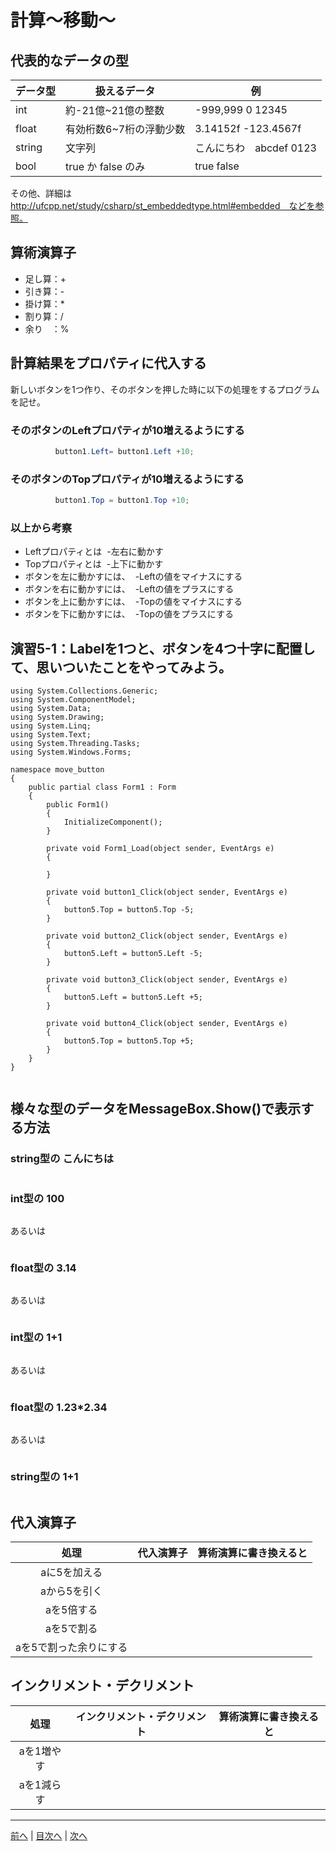 # 計算～移動～

## 代表的なデータの型
|データ型|扱えるデータ|例|
|-------|-----------|--|
|int    | 約-21億~21億の整数 |-999,999  0  12345|
|float  | 有効桁数6~7桁の浮動少数 |3.14152f  -123.4567f|
|string | 文字列 |こんにちわ　abcdef   0123|
|bool   | true か false のみ |true   false|

その他、詳細は http://ufcpp.net/study/csharp/st_embeddedtype.html#embedded　などを参照。

## 算術演算子
- 足し算：+
- 引き算：-
- 掛け算：*
- 割り算：/
- 余り　：%

## 計算結果をプロパティに代入する
新しいボタンを1つ作り、そのボタンを押した時に以下の処理をするプログラムを記せ。

### そのボタンのLeftプロパティが10増えるようにする
```cs
          button1.Left= button1.Left +10;
```

### そのボタンのTopプロパティが10増えるようにする
```cs
          button1.Top = button1.Top +10;
```

### 以上から考察
- Leftプロパティとは
  -左右に動かす
- Topプロパティとは
  -上下に動かす
- ボタンを左に動かすには、
  -Leftの値をマイナスにする
- ボタンを右に動かすには、
  -Leftの値をプラスにする
- ボタンを上に動かすには、
  -Topの値をマイナスにする
- ボタンを下に動かすには、
  -Topの値をプラスにする

## 演習5-1：Labelを1つと、ボタンを4つ十字に配置して、思いついたことをやってみよう。

```csusing System;
using System.Collections.Generic;
using System.ComponentModel;
using System.Data;
using System.Drawing;
using System.Linq;
using System.Text;
using System.Threading.Tasks;
using System.Windows.Forms;

namespace move_button
{
    public partial class Form1 : Form
    {
        public Form1()
        {
            InitializeComponent();
        }

        private void Form1_Load(object sender, EventArgs e)
        {
            
        }

        private void button1_Click(object sender, EventArgs e)
        {
            button5.Top = button5.Top -5;
        }

        private void button2_Click(object sender, EventArgs e)
        {
            button5.Left = button5.Left -5;
        }

        private void button3_Click(object sender, EventArgs e)
        {
            button5.Left = button5.Left +5;
        }

        private void button4_Click(object sender, EventArgs e)
        {
            button5.Top = button5.Top +5;
        }
    }
}


```

## 様々な型のデータをMessageBox.Show()で表示する方法
### string型の こんにちは
```cs

```

### int型の 100
```cs

```

あるいは

```cs
```

### float型の 3.14
```cs

```

あるいは

```cs

```

### int型の 1+1
```cs

```

あるいは

```cs

```

### float型の 1.23*2.34
```cs

```

あるいは

```cs

```

### string型の 1+1
```cs

```

## 代入演算子
|処理                   |代入演算子|算術演算に書き換えると|
|:---------------------:|---------|-------------------|
|aに5を加える            |         |                   |
|aから5を引く           |         |                   |
|aを5倍する             |         |                   |
|aを5で割る             |         |                   |
|aを5で割った余りにする   |         |                   |

## インクリメント・デクリメント
|処理      |インクリメント・デクリメント|算術演算に書き換えると|
|:-------:|--------------------------|----------------------|
|aを1増やす|                          |                   |		
|aを1減らす|	                      |                   |

---

[前へ](04.md) | [目次へ](README.md#%E7%9B%AE%E6%AC%A1) | [次へ](06.md)
